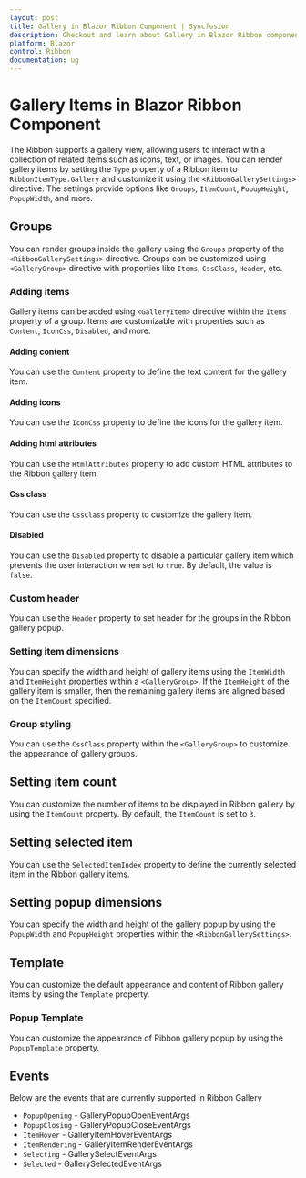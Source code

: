 ```yaml
---
layout: post
title: Gallery in Blazor Ribbon Component | Syncfusion
description: Checkout and learn about Gallery in Blazor Ribbon component in Blazor Server App and Blazor WebAssembly App.
platform: Blazor
control: Ribbon
documentation: ug
---
```


# Gallery Items in Blazor Ribbon Component

The Ribbon supports a gallery view, allowing users to interact with a collection of related items such as icons, text, or images. You can render gallery items by setting the `Type` property of a Ribbon item to `RibbonItemType.Gallery` and customize it using the `<RibbonGallerySettings>` directive. The settings provide options like `Groups`, `ItemCount`, `PopupHeight`, `PopupWidth`, and more.

## Groups

You can render groups inside the gallery using the `Groups` property of the `<RibbonGallerySettings>` directive. Groups can be customized using `<GalleryGroup>` directive with properties like `Items`, `CssClass`, `Header`, etc.

### Adding items

Gallery items can be added using `<GalleryItem>` directive within the `Items` property of a group. Items are customizable with properties such as `Content`, `IconCss`, `Disabled`, and more.

#### Adding content

You can use the `Content` property to define the text content for the gallery item.

#### Adding icons

You can use the `IconCss` property to define the icons for the gallery item.

#### Adding html attributes

You can use the `HtmlAttributes` property to add custom HTML attributes to the Ribbon gallery item.

#### Css class

You can use the `CssClass` property to customize the gallery item.

#### Disabled

You can use the `Disabled` property to disable a particular gallery item which prevents the user interaction when set to `true`. By default, the value is `false`.

### Custom header

You can use the `Header` property to set header for the groups in the Ribbon gallery popup.

### Setting item dimensions

You can specify the width and height of gallery items using the `ItemWidth` and `ItemHeight` properties within a `<GalleryGroup>`. If the `ItemHeight` of the gallery item is smaller, then the remaining gallery items are aligned based on the `ItemCount` specified.

### Group styling

You can use the `CssClass` property within the `<GalleryGroup>` to customize the appearance of gallery groups.

## Setting item count

You can customize the number of items to be displayed in Ribbon gallery by using the `ItemCount` property. By default, the `ItemCount` is set to `3`.

## Setting selected item

You can use the `SelectedItemIndex` property to define the currently selected item in the Ribbon gallery items.

## Setting popup dimensions

You can specify the width and height of the gallery popup by using the `PopupWidth` and `PopupHeight` properties within the `<RibbonGallerySettings>`.

## Template

You can customize the default appearance and content of Ribbon gallery items by using the `Template` property.

### Popup Template

You can customize the appearance of Ribbon gallery popup by using the `PopupTemplate` property.

## Events

Below are the events that are currently supported in Ribbon Gallery

* `PopupOpening` - GalleryPopupOpenEventArgs
* `PopupClosing` - GalleryPopupCloseEventArgs
* `ItemHover` - GalleryItemHoverEventArgs
* `ItemRendering` - GalleryItemRenderEventArgs
* `Selecting` - GallerySelectEventArgs
* `Selected` - GallerySelectedEventArgs